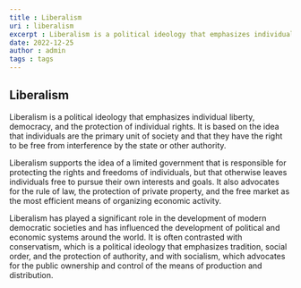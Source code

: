 ```yaml
---
title : Liberalism
uri : liberalism
excerpt : Liberalism is a political ideology that emphasizes individual liberty, democracy, and the protection of individual rights. It is based on the idea that individuals are the primary unit of society and that they have the right to be free from interference by the state or other authority.
date: 2022-12-25
author : admin
tags : tags
---
```


## Liberalism

Liberalism is a political ideology that emphasizes individual liberty, democracy, and the protection of individual rights. It is based on the idea that individuals are the primary unit of society and that they have the right to be free from interference by the state or other authority.

Liberalism supports the idea of a limited government that is responsible for protecting the rights and freedoms of individuals, but that otherwise leaves individuals free to pursue their own interests and goals. It also advocates for the rule of law, the protection of private property, and the free market as the most efficient means of organizing economic activity.

Liberalism has played a significant role in the development of modern democratic societies and has influenced the development of political and economic systems around the world. It is often contrasted with conservatism, which is a political ideology that emphasizes tradition, social order, and the protection of authority, and with socialism, which advocates for the public ownership and control of the means of production and distribution.

